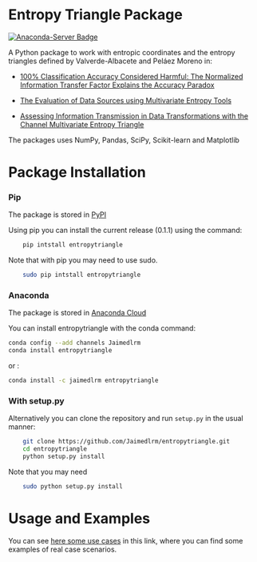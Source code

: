# Entropy Triangle Package
[![Anaconda-Server Badge](https://anaconda.org/jaimedlrm/entropytriangle/badges/installer/conda.svg)](https://conda.anaconda.org/jaimedlrm)

A Python package to work with entropic coordinates and the entropy triangles defined by Valverde-Albacete and Peláez Moreno in: 

- [100% Classification Accuracy Considered Harmful: The Normalized Information Transfer Factor Explains the Accuracy Paradox](https://www.researchgate.net/publication/259743406_100_Classification_Accuracy_Considered_Harmful_The_Normalized_Information_Transfer_Factor_Explains_the_Accuracy_Paradox)

- [The Evaluation of Data Sources using Multivariate Entropy Tools](https://www.researchgate.net/publication/313460913_The_Evaluation_of_Data_Sources_using_Multivariate_Entropy_Tools)

- [Assessing Information Transmission in Data Transformations with the Channel Multivariate Entropy Triangle](https://www.researchgate.net/publication/326023467_Assessing_Information_Transmission_in_Data_Transformations_with_the_Channel_Multivariate_Entropy_Triangle)

The packages uses NumPy, Pandas, SciPy, Scikit-learn and Matplotlib


# Package Installation


### Pip

The package is stored in [PyPI](https://pypi.org/project/entropytriangle/)

Using pip you can install the current release (0.1.1) using the command:

```bash
    pip intstall entropytriangle
```

Note that with pip you may need to use sudo. 

```bash
    sudo pip intstall entropytriangle
```

### Anaconda

The package is stored in [Anaconda Cloud](https://anaconda.org/jaimedlrm/entropytriangle)

You can install entropytriangle with the conda command:

```bash
conda config --add channels Jaimedlrm
conda install entropytriangle
```
or :

```bash
conda install -c jaimedlrm entropytriangle
```

### With setup.py

Alternatively you can clone the repository and run `setup.py` in the usual manner:

```bash
    git clone https://github.com/Jaimedlrm/entropytriangle.git
    cd entropytriangle
    python setup.py install
```

Note that you may need

```bash
    sudo python setup.py install
```

# Usage and Examples

You can see [here some use cases](vignettes/) in this link, where you can find some examples of real case scenarios.
